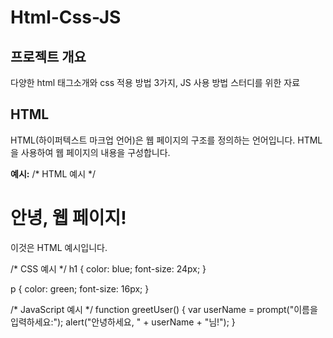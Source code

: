# Html-Css-JS

## 프로젝트 개요
다양한 html 태그소개와 css 적용 방법 3가지, JS 사용 방법 스터디를 위한 자료 

## HTML

HTML(하이퍼텍스트 마크업 언어)은 웹 페이지의 구조를 정의하는 언어입니다. HTML을 사용하여 웹 페이지의 내용을 구성합니다.

**예시:**
/* HTML 예시 */
<!DOCTYPE html>
<html>
<head>
    <title>HTML 예시</title>
</head>
<body>
    <h1>안녕, 웹 페이지!</h1>
    <p>이것은 HTML 예시입니다.</p>
</body>
</html>


/* CSS 예시 */
h1 {
    color: blue;
    font-size: 24px;
}

p {
    color: green;
    font-size: 16px;
}

/* JavaScript 예시 */
function greetUser() {
    var userName = prompt("이름을 입력하세요:");
    alert("안녕하세요, " + userName + "님!");
}

